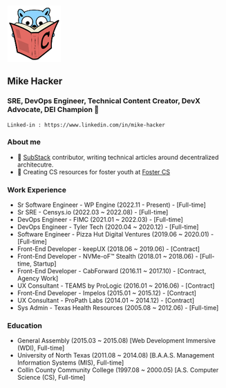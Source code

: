<img src="go-with-C-book.svg" alt="go-with-C-book" width="125"/>

## Mike Hacker
### SRE, DevOps Engineer, Technical Content Creator, DevX Advocate, DEI Champion 🧡

    Linked-in : https://www.linkedin.com/in/mike-hacker

### About me
- 🥞 [SubStack](https://bananaforscale.substack.com/) contributor, writing technical articles around decentralized architecutre.
- 🧮 Creating CS resources for foster youth at [Foster CS](https://fostercs.github.io/)

### Work Experience
- Sr Software Engineer - WP Engine (2022.11 - Present) - [Full-time]
- Sr SRE - Censys.io (2022.03 ~ 2022.08) - [Full-time]
- DevOps Engineer - FIMC (2021.01 ~ 2022.03) - [Full-time]
- DevOps Engineer - Tyler Tech (2020.04 ~ 2020.12) - [Full-time]
- Software Engineer - Pizza Hut Digital Ventures (2019.06 ~ 2020.01) - [Full-time]
- Front-End Developer - keepUX (2018.06 ~ 2019.06) - [Contract]
- Front-End Developer - NVMe-oF™ Stealth (2018.01 ~ 2018.06) - [Full-time, Startup]
- Front-End Developer - CabForward (2016.11 ~ 2017.10) - [Contract, Agency Work]
- UX Consultant - TEAMS by ProLogic (2016.01 ~ 2016.06) - [Contract]
- Front-End Developer - Impelos (2015.01 ~ 2015.12) - [Contract]
- UX Consultant - ProPath Labs (2014.01 ~ 2014.12) - [Contract]
- Sys Admin - Texas Health Resources (2005.08 ~ 2012.06) - [Full-time]
    
### Education
- General Assembly (2015.03 ~ 2015.08) [Web Development Immersive (WDI), Full-time]
- University of North Texas (2011.08 ~ 2014.08) [B.A.A.S. Management Information Systems (MIS), Full-time]
- Collin County Community College (1997.08 ~ 2000.05) [A.S. Computer Science (CS), Full-time]

<!--
**mhackersu/mhackersu** is a ✨ _special_ ✨ repository because its `README.md` (this file) appears on your GitHub profile.

Here are some ideas to get you started:

- 🔭 I’m currently working on ...
- 🌱 I’m currently learning ...
- 👯 I’m looking to collaborate on ...
- 🤔 I’m looking for help with ...
- 💬 Ask me about ...
- 📫 How to reach me: ...
- 😄 Pronouns: ...
- ⚡ Fun fact: ...
-->



